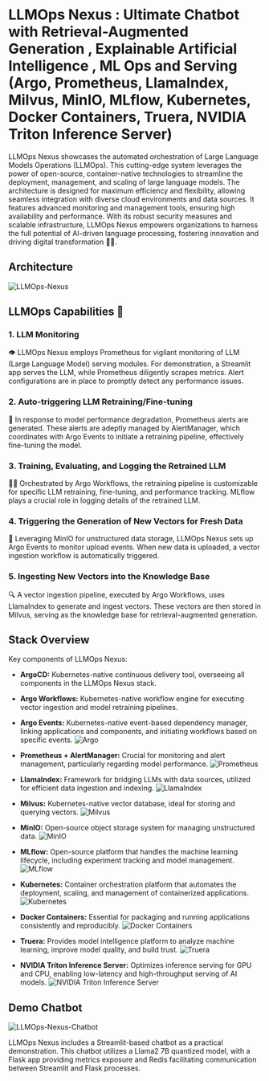 
# LLMOps Nexus : Ultimate Chatbot with Retrieval-Augmented Generation , Explainable Artificial Intelligence , ML Ops and Serving (Argo, Prometheus, LlamaIndex, Milvus, MinIO, MLflow, Kubernetes, Docker Containers, Truera, NVIDIA Triton Inference Server)

LLMOps Nexus showcases the automated orchestration of Large Language Models Operations (LLMOps). This cutting-edge system leverages the power of open-source, container-native technologies to streamline the deployment, management, and scaling of large language models. The architecture is designed for maximum efficiency and flexibility, allowing seamless integration with diverse cloud environments and data sources. It features advanced monitoring and management tools, ensuring high availability and performance. With its robust security measures and scalable infrastructure, LLMOps Nexus empowers organizations to harness the full potential of AI-driven language processing, fostering innovation and driving digital transformation 🚀🌐.

## Architecture
![LLMOps-Nexus](Assets/LLMOps.png)



## LLMOps Capabilities 🌟

### 1. LLM Monitoring

👁️ LLMOps Nexus employs Prometheus for vigilant monitoring of LLM (Large Language Model) serving modules. For demonstration, a Streamlit app serves the LLM, while Prometheus diligently scrapes metrics. Alert configurations are in place to promptly detect any performance issues.

### 2. Auto-triggering LLM Retraining/Fine-tuning

🔧 In response to model performance degradation, Prometheus alerts are generated. These alerts are adeptly managed by AlertManager, which coordinates with Argo Events to initiate a retraining pipeline, effectively fine-tuning the model.

### 3. Training, Evaluating, and Logging the Retrained LLM

🏋️‍♂️ Orchestrated by Argo Workflows, the retraining pipeline is customizable for specific LLM retraining, fine-tuning, and performance tracking. MLflow plays a crucial role in logging details of the retrained LLM.

### 4. Triggering the Generation of New Vectors for Fresh Data

🔄 Leveraging MinIO for unstructured data storage, LLMOps Nexus sets up Argo Events to monitor upload events. When new data is uploaded, a vector ingestion workflow is automatically triggered.

### 5. Ingesting New Vectors into the Knowledge Base

🔍 A vector ingestion pipeline, executed by Argo Workflows, uses LlamaIndex to generate and ingest vectors. These vectors are then stored in Milvus, serving as the knowledge base for retrieval-augmented generation.

## Stack Overview

Key components of LLMOps Nexus:

-   **ArgoCD:** Kubernetes-native continuous delivery tool, overseeing all components in the LLMOps Nexus stack.
    
-   **Argo Workflows:** Kubernetes-native workflow engine for executing vector ingestion and model retraining pipelines.
    
-   **Argo Events:** Kubernetes-native event-based dependency manager, linking applications and components, and initiating workflows based on specific events.
  ![Argo](Assets/Argo.png)
    
-   **Prometheus + AlertManager:** Crucial for monitoring and alert management, particularly regarding model performance.
![Prometheus](Assets/Prometheus.png)
    
-   **LlamaIndex:** Framework for bridging LLMs with data sources, utilized for efficient data ingestion and indexing.
 ![LlamaIndex](Assets/LlamaIndex.png)
    
-   **Milvus:** Kubernetes-native vector database, ideal for storing and querying vectors.
 ![Milvus](Assets/Milvus.png)
    
-   **MinIO:** Open-source object storage system for managing unstructured data.
 ![MinIO](Assets/MinIO.png)
    
-   **MLflow:** Open-source platform that handles the machine learning lifecycle, including experiment tracking and model management.
 ![MLflow](Assets/MLflow.png)
    
-   **Kubernetes:** Container orchestration platform that automates the deployment, scaling, and management of containerized applications.
 ![Kubernetes](Assets/Kubernetes.png)
    
-   **Docker Containers:** Essential for packaging and running applications consistently and reproducibly.
 ![Docker Containers](Assets/DockerContainers.png)
  
-   **Truera:** Provides model intelligence platform to analyze machine learning, improve model quality, and build trust.
 ![Truera](Assets/Truera.png)
    
-   **NVIDIA Triton Inference Server:** Optimizes inference serving for GPU and CPU, enabling low-latency and high-throughput serving of AI models.
  ![NVIDIA Triton Inference Server](Assets/NVIDIATritonInferenceServer.png)

## Demo Chatbot
![LLMOps-Nexus-Chatbot](Assets/StreamlitApp.png)

LLMOps Nexus includes a Streamlit-based chatbot as a practical demonstration. This chatbot utilizes a Llama2 7B quantized model, with a Flask app providing metrics exposure and Redis facilitating communication between Streamlit and Flask processes.
